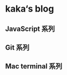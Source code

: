 <!--
 * @Description: 说明文档
 * @Author: xiehuaqiang
 * @FilePath: \kak-issue-blog\README.md
 * @Date: 2021-07-31 20:55:59
 * @LastEditTime: 2021-07-31 20:58:24
-->

# kaka‘s blog

## JavaScript 系列

[]()

## Git 系列

[]()

## Mac terminal 系列

[]()
